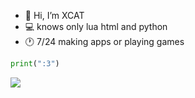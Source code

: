 - 👋 Hi, I’m XCAT
- 💻 knows only lua html and python
- 🕐 7/24 making apps or playing games
```python
print(":3")
```
<img src="https://github-readme-stats.vercel.app/api/top-langs/?username=XCATyt&langs_count=5&title_color=0891b2&text_color=ffffff&icon_color=0891b2&bg_color=1c1917&hide_border=true&locale=en&"> </img>
